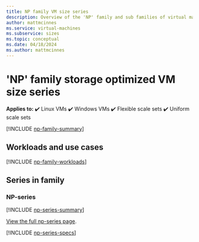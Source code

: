 ```yaml
---
title: NP family VM size series
description: Overview of the 'NP' family and sub families of virtual machine sizes
author: mattmcinnes
ms.service: virtual-machines
ms.subservice: sizes
ms.topic: conceptual
ms.date: 04/18/2024
ms.author: mattmcinnes
---
```


# 'NP' family storage optimized VM size series

**Applies to:** :heavy_check_mark: Linux VMs :heavy_check_mark: Windows VMs :heavy_check_mark: Flexible scale sets :heavy_check_mark: Uniform scale sets

[!INCLUDE [np-family-summary](./includes/np-family-summary.md)]

## Workloads and use cases

[!INCLUDE [np-family-workloads](./includes/np-family-workloads.md)]

## Series in family

### NP-series
[!INCLUDE [np-series-summary](./includes/np-series-summary.md)]

[View the full np-series page](../../np-series.md).

[!INCLUDE [np-series-specs](./includes/np-series-specs.md)]
